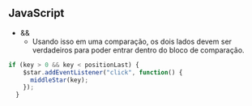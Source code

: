 ## JavaScript 

- &&
  - Usando isso em uma comparação, os dois lados devem ser verdadeiros para poder entrar dentro do bloco de comparação.

```javascript
if (key > 0 && key < positionLast) {
    $star.addEventListener("click", function() {
      middleStar(key);
    });
  }
``` 
  